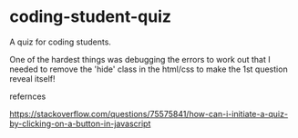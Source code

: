 # coding-student-quiz
A quiz for coding students.


One of the hardest things was debugging the errors to work out that I needed to remove the 'hide' class in the html/css to make the 1st question reveal itself!

refernces

https://stackoverflow.com/questions/75575841/how-can-i-initiate-a-quiz-by-clicking-on-a-button-in-javascript
